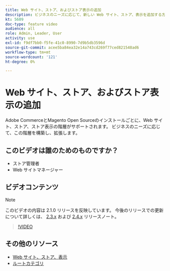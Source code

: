 ```yaml
---
title: Web サイト、ストア、およびストア表示の追加
description: ビジネスのニーズに応じて、新しい Web サイト、ストア、表示を追加する方法を説明します。
kt: 5609
doc-type: feature video
audience: all
role: Admin, Leader, User
activity: use
exl-id: f9df7bb0-f5fe-41c0-8990-7d9b5db3596d
source-git-commit: acee5ba84ea32e14a743cd269f77ced821548ad6
workflow-type: tm+mt
source-wordcount: '121'
ht-degree: 0%

---
```


# Web サイト、ストア、およびストア表示の追加

Adobe CommerceとMagento Open Sourceのインストールごとに、Web サイト、ストア、ストア表示の階層がサポートされます。 ビジネスのニーズに応じて、この階層を構築し、拡張します。

## このビデオは誰のためのものですか？

- ストア管理者
- Web サイトマネージャー

## ビデオコンテンツ

>[!NOTE]
>
>このビデオの内容は 2.1.0 リリースを反映しています。 今後のリリースでの更新について詳しくは、 [2.3.x](https://devdocs.magento.com/guides/v2.3/release-notes/bk-release-notes.html) および [2.4.x](https://devdocs.magento.com/guides/v2.4/release-notes/bk-release-notes.html) リリースノート。

>[!VIDEO](https://video.tv.adobe.com/v/35787?quality=12&learn=on)

## その他のリソース

- [Web サイト、ストア、表示](https://docs.magento.com/user-guide/stores/websites-stores-views.html)
- [ルートカテゴリ](https://docs.magento.com/user-guide/catalog/category-root.html)
